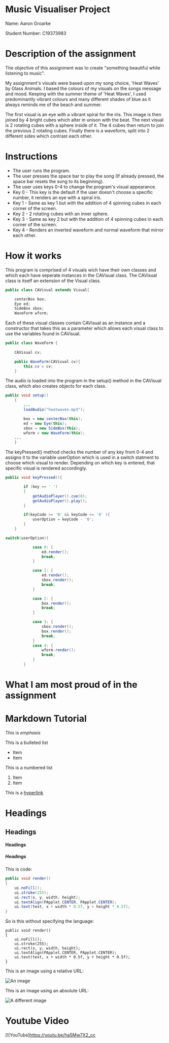 # Music Visualiser Project

Name: Aaron Groarke

Student Number: C19373983

# Description of the assignment
The objective of this assignment was to create "something beautiful while listening to music".

My assignment's visuals were based upon my song choice, 'Heat Waves' by Glass Animals. I based the colours of my visuals on the songs message and mood. Keeping with the summer theme of 'Heat Waves', I used predominantly vibrant colours and many different shades of blue as it always reminds me of the beach and summer.

The first visual is an eye with a vibrant spiral for the iris. This image is then joined by 4 bright cubes which alter in unison with the beat. The next visual is 2 rotating cubes with a sphere inside of it. The 4 cubes then return to join the previous 2 rotating cubes. Finally there is a waveform, split into 2 different sides which contrast each other. 

# Instructions
- The user runs the program.
- The user presses the space bar to play the song (If already pressed, the space bar resets the song to its beginning).
- The user uses keys 0-4 to change the program's visual appearance.
- Key 0 - This key is the default if the user doesn't choose a specific number, it renders an eye with a spiral iris.
- Key 1 - Same as key 1 but with the addition of 4 spinning cubes in each corner of the screen.
- Key 2 - 2 rotating cubes with an inner sphere.
- Key 3 - Same as key 2 but with the addition of 4 spinning cubes in each corner of the screen.
- Key 4 - Renders an inverted waveform and normal waveform that mirror each other.

# How it works
This program is comprised of 4 visuals wich have their own classes and which each have seperate instances in the CAVisual class. The CAVisual class is itself an extension of the Visual class.
```Java
public class CAVisual extends Visual{

    centerBox box;
    Eye ed;
    SideBox sbox;
    WaveForm wform;
```

Each of these visual classes contain CAVisual as an instance and a constructor that takes this as a parameter which allows each visual class to use the variables found in CAVisual.
```Java
public class WaveForm {
    
    CAVisual cv;

    public WaveForm(CAVisual cv){
        this.cv = cv;
    }
```

The audio is loaded into the program in the setup() method in the CAVisual class, which also creates objects for each class.
```Java
public void setup()
    {
        ...
        loadAudio("heatwaves.mp3");

        box = new centerBox(this);
        ed = new Eye(this);
        sbox = new SideBox(this);
        wform = new WaveForm(this);
	...
    }
```

The keyPressed() method checks the number of any key from 0-4 and assigns it to the variable userOption which is used in a switch statment to choose which visual to render. Depending on which key is entered, that specific visual is rendered accordingly.
```Java
public void keyPressed(){

        if (key == ' ')
        {
            getAudioPlayer().cue(0);
            getAudioPlayer().play();
        }

        if(keyCode >= '0' && keyCode <= '4' ){
            userOption = keyCode - '0';
        }
    }
```
```Java
switch(userOption){

            case 0: {
                ed.render();
                break;
            }

            case 1: {
                ed.render();
                sbox.render();
                break;
            }

            case 2: {
                box.render();
                break;
            }

            case 3: {
                sbox.render();
                box.render();
                break;
            }
            case 4: {
                wform.render();
                break;
            }
        }
```

# What I am most proud of in the assignment

# Markdown Tutorial

This is *emphasis*

This is a bulleted list

- Item
- Item

This is a numbered list

1. Item
1. Item

This is a [hyperlink](http://bryanduggan.org)

# Headings
## Headings
#### Headings
##### Headings

This is code:

```Java
public void render()
{
	ui.noFill();
	ui.stroke(255);
	ui.rect(x, y, width, height);
	ui.textAlign(PApplet.CENTER, PApplet.CENTER);
	ui.text(text, x + width * 0.5f, y + height * 0.5f);
}
```

So is this without specifying the language:

```
public void render()
{
	ui.noFill();
	ui.stroke(255);
	ui.rect(x, y, width, height);
	ui.textAlign(PApplet.CENTER, PApplet.CENTER);
	ui.text(text, x + width * 0.5f, y + height * 0.5f);
}
```

This is an image using a relative URL:

![An image](images/p8.png)

This is an image using an absolute URL:

![A different image](https://bryanduggandotorg.files.wordpress.com/2019/02/infinite-forms-00045.png?w=595&h=&zoom=2)

# Youtube Video

[![YouTube]https://youtu.be/ha5Mw7X2_cc

